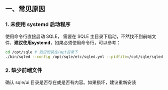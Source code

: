 ## 一、常见原因
### 1. 未使用 systemd 启动程序
使用命令行直接启动 SQLE， 需要在 SQLE 主目录下启动，不然找不到前端文件，**建议使用systemd**，如果必须使用命令行，可以参考：
```bash
cd /opt/sqle # 假设安装在/opt目录下
./bin/sqled --config /opt/sqle/etc/sqled.yml --pidfile=/opt/sqle/sqled.pid
```
### 2. 缺少前端文件
确认 sqle/ui 目录是否存在或是否有内容。如果损坏，建议重新安装